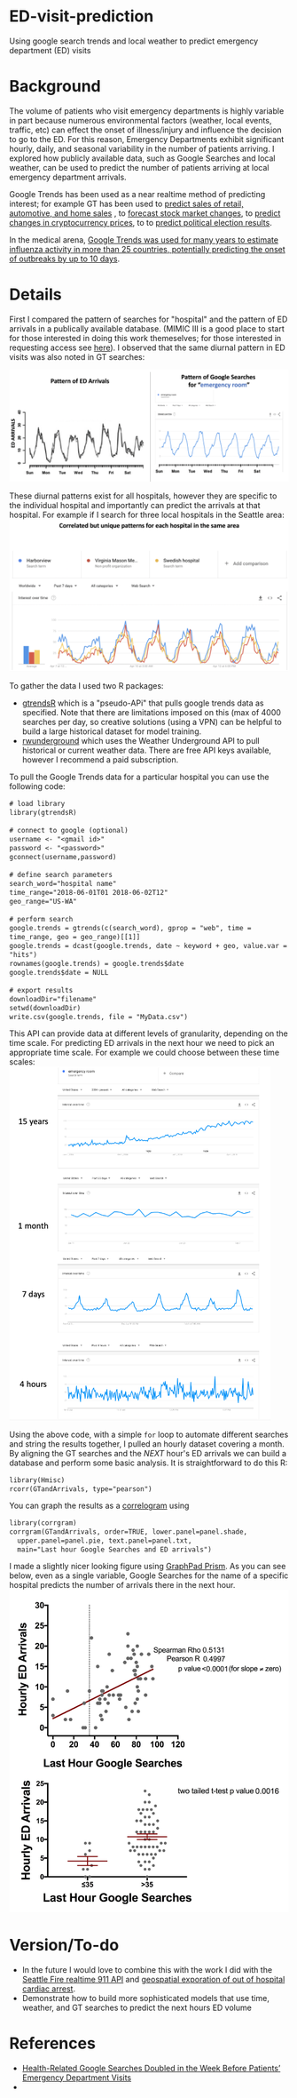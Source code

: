 # ED-visit-prediction
Using google search trends and local weather to predict emergency department (ED) visits

# Background
The volume of patients who visit emergency departments is highly variable in part because numerous environmental factors (weather, local events, traffic, etc) can effect the onset of illness/injury and influence the decision to go to the ED. For this reason, Emergency Departments exhibit significant hourly, daily, and seasonal variability in the number of patients arriving. I explored how publicly available data, such as Google Searches and local weather, can be used to predict the number of patients arriving at local emergency department arrivals.

Google Trends has been used as a near realtime method of predicting interest; for example GT has been used to [predict sales of retail, automotive, and home sales](https://static.googleusercontent.com/media/www.google.com/en//googleblogs/pdfs/google_predicting_the_present.pdf)
, to [forecast stock market changes](https://editorialexpress.com/cgi-bin/conference/download.cgi?db_name=SNDE2018&paper_id=100), to [predict changes in cryptocurrency prices](https://www.researchgate.net/publication/279917417_Bitcoin_Spread_Prediction_Using_Social_And_Web_Search_Media/figures?lo=1), to to [predict political election results](https://www.reddit.com/r/dataisbeautiful/comments/8bqgeb/google_trends_predict_15_historic_election/).

In the medical arena, [Google Trends was used for many years to estimate influenza activity in more than 25 countries, potentially predicting the onset of outbreaks by up to 10 days](https://en.wikipedia.org/wiki/Google_Flu_Trends). 


# Details
First I compared the pattern of searches for "hospital" and the pattern of ED arrivals in a publically available database. (MIMIC III is a good place to start for those interested in doing this work themeselves; for those interested in requesting access see [here](https://mimic.physionet.org/gettingstarted/access/)). I observed that the same diurnal pattern in ED visits was also noted in GT searches:

![pattern of ED visits and Google searches](https://github.com/nickmmark/ED-visit-prediction/blob/master/figures/ED%20load%20and%20GT%20correlation.png)


These diurnal patterns exist for all hospitals, however they are specific to the individual hospital and importantly can predict the arrivals at that hospital. For example if I search for three local hospitals in the Seattle area:
![local hospitals autocorrelation](https://github.com/nickmmark/ED-visit-prediction/blob/master/figures/specific%20local%20hospitals.png)



To gather the data I used two R packages:
- [gtrendsR](https://cran.r-project.org/web/packages/gtrendsR/gtrendsR.pdf) which is a "pseudo-APi" that pulls google trends data as specified. Note that there are limitations imposed on this (max of 4000 searches per day, so creative solutions (using a VPN) can be helpful to build a large historical dataset for model training.
- [rwunderground](https://cran.r-project.org/web/packages/rwunderground/index.html) which uses the Weather Underground API to pull historical or current weather data. There are free API keys available, however I recommend a paid subscription.

To pull the Google Trends data for a particular hospital you can use the following code:
```
# load library
library(gtrendsR)

# connect to google (optional)
username <- "<gmail id>"
password <- "<password>"
gconnect(username,password)

# define search parameters
search_word="hospital name"
time_range="2018-06-01T01 2018-06-02T12"
geo_range="US-WA"

# perform search
google.trends = gtrends(c(search_word), gprop = "web", time = time_range, geo = geo_range)[[1]]
google.trends = dcast(google.trends, date ~ keyword + geo, value.var = "hits")
rownames(google.trends) = google.trends$date
google.trends$date = NULL

# export results
downloadDir="filename"
setwd(downloadDir)
write.csv(google.trends, file = "MyData.csv")
```
This API can provide data at different levels of granularity, depending on the time scale. For predicting ED arrivals in the next hour we need to pick an appropriate time scale. For example we could choose between these time scales:
![search for 'emergency room' at different time scales](https://github.com/nickmmark/ED-visit-prediction/blob/master/figures/GT%20at%20different%20time%20scales.png)

Using the above code, with a simple `for` loop to automate different searches and string the results together, I pulled an hourly dataset covering a month. By aligning the GT searches and the *NEXT* hour's ED arrivals we can build a database and perform some basic analysis. It is straightforward to do this R:

```
library(Hmisc)
rcorr(GTandArrivals, type="pearson")
```

You can graph the results as a [correlogram](https://en.wikipedia.org/wiki/Correlogram) using 
```
library(corrgram)
corrgram(GTandArrivals, order=TRUE, lower.panel=panel.shade,
  upper.panel=panel.pie, text.panel=panel.txt,
  main="Last hour Google Searches and ED arrivals")
```

I made a slightly nicer looking figure using [GraphPad Prism](https://www.graphpad.com/scientific-software/prism/). As you can see below, even as a single variable, Google Searches for the name of a specific hospital predicts the number of arrivals there in the next hour. 
![searches in the last 30 minutes predict the arrivals in the next 30 minutes](https://github.com/nickmmark/ED-visit-prediction/blob/master/figures/GT%20ED%20arrivals%20prelim%20exporation.jpg)



# Version/To-do
- In the future I would love to combine this with the work I did with the [Seattle Fire realtime 911 API](https://data.seattle.gov/Public-Safety/Seattle-Real-Time-Fire-911-Calls/kzjm-xkqj) and [geospatial exporation of out of hospital cardiac arrest](https://github.com/nickmmark/mapping-seattle-911).
- Demonstrate how to build more sophisticated models that use time, weather, and GT searches to predict the next hours ED volume


# References

- [Health-Related Google Searches Doubled in the Week Before Patients’ Emergency Department Visits](https://www.pennmedicine.org/news/news-releases/2019/february/health-related-google-searches-doubled-in-the-week-before-patients-emergency-department-visits)
- 
